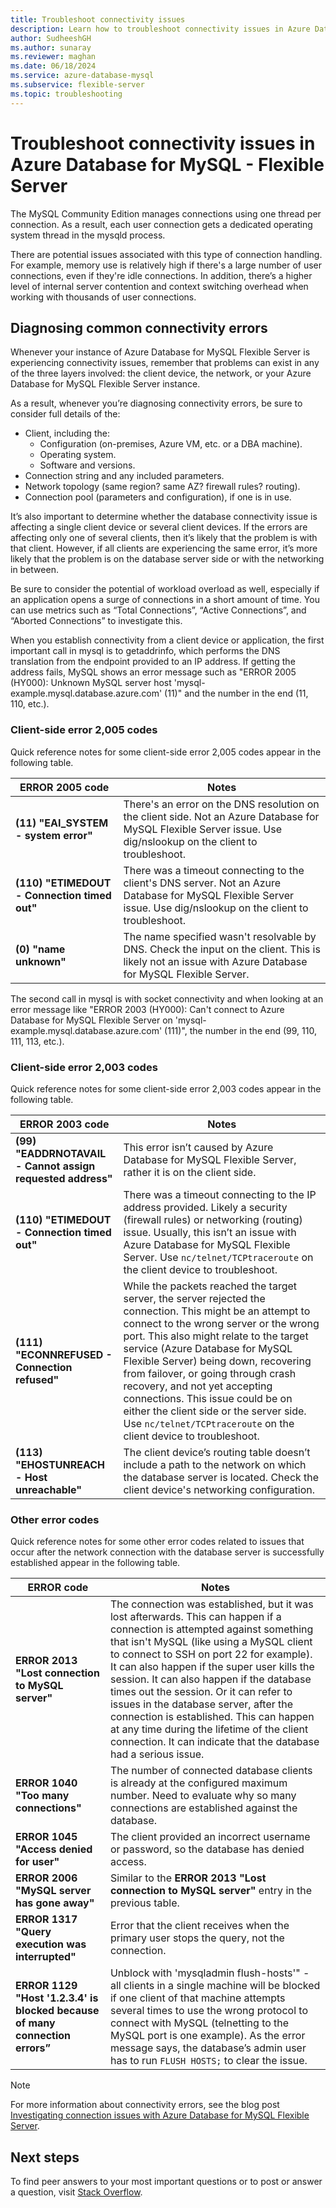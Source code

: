 ```yaml
---
title: Troubleshoot connectivity issues
description: Learn how to troubleshoot connectivity issues in Azure Database for MySQL - Flexible Server.
author: SudheeshGH
ms.author: sunaray
ms.reviewer: maghan
ms.date: 06/18/2024
ms.service: azure-database-mysql
ms.subservice: flexible-server
ms.topic: troubleshooting
---
```


# Troubleshoot connectivity issues in Azure Database for MySQL - Flexible Server

The MySQL Community Edition manages connections using one thread per connection. As a result, each user connection gets a dedicated operating system thread in the mysqld process.

There are potential issues associated with this type of connection handling. For example, memory use is relatively high if there's a large number of user connections, even if they're idle connections. In addition, there’s a higher level of internal server contention and context switching overhead when working with thousands of user connections.

## Diagnosing common connectivity errors

Whenever your instance of Azure Database for MySQL Flexible Server is experiencing connectivity issues, remember that problems can exist in any of the three layers involved: the client device, the network, or your Azure Database for MySQL Flexible Server instance.

As a result, whenever you’re diagnosing connectivity errors, be sure to consider full details of the:

* Client, including the:
  * Configuration (on-premises, Azure VM, etc. or a DBA machine).
  * Operating system.
  * Software and versions.
* Connection string and any included parameters.
* Network topology (same region? same AZ? firewall rules? routing).
* Connection pool (parameters and configuration), if one is in use.

It’s also important to determine whether the database connectivity issue is affecting a single client device or several client devices. If the errors are affecting only one of several clients, then it’s likely that the problem is with that client. However, if all clients are experiencing the same error, it’s more likely that the problem is on the database server side or with the networking in between.

Be sure to consider the potential of workload overload as well, especially if an application opens a surge of connections in a short amount of time. You can use metrics such as “Total Connections”, “Active Connections”, and “Aborted Connections” to investigate this.

When you establish connectivity from a client device or application, the first important call in mysql is to getaddrinfo, which performs the DNS translation from the endpoint provided to an IP address. If getting the address fails, MySQL shows an error message such as "ERROR 2005 (HY000): Unknown MySQL server host 'mysql-example.mysql.database.azure.com' (11)" and the number in the end (11, 110, etc.).

### Client-side error 2,005 codes

Quick reference notes for some client-side error 2,005 codes appear in the following table.

| **ERROR 2005 code** | **Notes** |
|----------|----------|
| **(11) "EAI_SYSTEM - system error"** | There's an error on the DNS resolution on the client side. Not an Azure Database for MySQL Flexible Server issue. Use dig/nslookup on the client to troubleshoot. |
| **(110) "ETIMEDOUT - Connection timed out"** | There was a timeout connecting to the client's DNS server. Not an Azure Database for MySQL Flexible Server issue. Use dig/nslookup on the client to troubleshoot. |
| **(0) "name unknown"** | The name specified wasn't resolvable by DNS. Check the input on the client. This is likely not an issue with Azure Database for MySQL Flexible Server. |

The second call in mysql is with socket connectivity and when looking at an error message like "ERROR 2003 (HY000): Can't connect to Azure Database for MySQL Flexible Server on 'mysql-example.mysql.database.azure.com' (111)", the number in the end (99, 110, 111, 113, etc.).

### Client-side error 2,003 codes

Quick reference notes for some client-side error 2,003 codes appear in the following table.

| **ERROR 2003 code** | **Notes** |
|----------|----------|
| **(99) "EADDRNOTAVAIL - Cannot assign requested address"** | This error isn’t caused by Azure Database for MySQL Flexible Server, rather it is on the client side. |
| **(110) "ETIMEDOUT - Connection timed out"** | There was a timeout connecting to the IP address provided. Likely a security (firewall rules) or networking (routing) issue. Usually, this isn’t an issue with Azure Database for MySQL Flexible Server. Use `nc/telnet/TCPtraceroute` on the client device to troubleshoot. |
| **(111) "ECONNREFUSED - Connection refused"** | While the packets reached the target server, the server rejected the connection. This might be an attempt to connect to the wrong server or the wrong port. This also might relate to the target service (Azure Database for MySQL Flexible Server) being down, recovering from failover, or going through crash recovery, and not yet accepting connections. This issue could be on either the client side or the server side. Use `nc/telnet/TCPtraceroute` on the client device to troubleshoot. |
| **(113) "EHOSTUNREACH - Host unreachable"** | The client device’s routing table doesn’t include a path to the network on which the database server is located. Check the client device's networking configuration. |

### Other error codes

Quick reference notes for some other error codes related to issues that occur after the network connection with the database server is successfully established appear in the following table.

| **ERROR code** | **Notes** |
|----------|----------|
| **ERROR 2013 "Lost connection to MySQL server"** | The connection was established, but it was lost afterwards. This can happen if a connection is attempted against something that isn't MySQL (like using a MySQL client to connect to SSH on port 22 for example). It can also happen if the super user kills the session. It can also happen if the database times out the session. Or it can refer to issues in the database server, after the connection is established. This can happen at any time during the lifetime of the client connection. It can indicate that the database had a serious issue. |
| **ERROR 1040 "Too many connections"** | The number of connected database clients is already at the configured maximum number. Need to evaluate why so many connections are established against the database. |
| **ERROR 1045 "Access denied for user"** | The client provided an incorrect username or password, so the database has denied access. |
| **ERROR 2006 "MySQL server has gone away"** | Similar to the **ERROR 2013 "Lost connection to MySQL server"** entry in the previous table. |
| **ERROR 1317 "Query execution was interrupted"** | Error that the client receives when the primary user stops the query, not the connection. |
| **ERROR 1129 "Host '1.2.3.4' is blocked because of many connection errors”** | Unblock with 'mysqladmin flush-hosts'" - all clients in a single machine will be blocked if one client of that machine attempts several times to use the wrong protocol to connect with MySQL (telnetting to the MySQL port is one example). As the error message says, the database’s admin user has to run `FLUSH HOSTS;` to clear the issue. |

> [!NOTE]
> For more information about connectivity errors, see the blog post [Investigating connection issues with Azure Database for MySQL Flexible Server](https://techcommunity.microsoft.com/t5/azure-database-for-mysql-blog/investigating-connection-issues-with-azure-database-for-mysql/ba-p/2121204).

## Next steps

To find peer answers to your most important questions or to post or answer a question, visit [Stack Overflow](https://stackoverflow.com/questions/tagged/azure-database-mysql).
